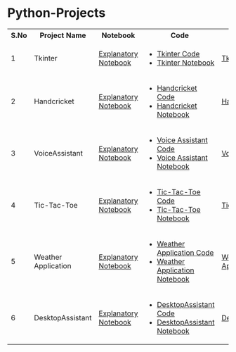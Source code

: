 # Python-Projects
<table>
  <tr>
  <th>S.No</th>
    <th>Project Name</th>
  <th>Notebook</th>
  <th>Code</th>
  <th>Video</th>
  </tr>
  
<tr style="text-align:left">
  <td>1</td>
  <td>Tkinter</td>
  <td><a href="Tkinter.html">Explanatory Notebook</a></td>
  <td>
    <ul>
      <li><a href="Project1-TkinterNotepad.py">Tkinter Code </a></li>
      <li><a href="Project1-TkinterNotepad.ipynb">Tkinter Notebook</a></li>
    </ul>
  </td>
  <td>
    <a href="https://youtu.be/4Gvj9szIElg" target="_blank">Tkinter Notepad</a>
  </td>
  </tr>
</tr>
  <tr style="text-align:left">
  <td>2</td>
  <td>Handcricket</td>
  <td><a href="Project2-Handcricket.html">Explanatory Notebook</a></td>
  <td>
    <ul>
      <li><a href="Project2-Handcricket.py">Handcricket Code </a></li>
      <li><a href="Project2-Handcricket.md">Handcricket Notebook</a></li>
    </ul>
  </td>
  <td>
    <a href="https://youtu.be/k5eCb7aF6Go" target="_blank">Handcricket</a>
  </td>
</tr>
  </tr>
  <tr style="text-align:left">
  <td>3</td>
  <td>VoiceAssistant</td>
  <td><a href="Project3-VoiceAssistant.html">Explanatory Notebook</a></td>
  <td>
    <ul>
      <li><a href="Project3-VoiceAssistant.py">Voice Assistant Code </a></li>
      <li><a href="Project3-VoiceAssistant.md">Voice Assistant Notebook</a></li>
    </ul>
  </td>
  <td>
    <a href="https://youtu.be/YNNg14sFqIY" target="_blank">VoiceAssistant</a>
  </td>
</tr>
  </tr>
  <tr style="text-align:left">
  <td>4</td>
  <td>Tic-Tac-Toe</td>
  <td><a href="TicTacToe.html">Explanatory Notebook</a></td>
  <td>
    <ul>
      <li><a href="Project4-Tic-Tac-Toe.md">Tic-Tac-Toe Code </a></li>
      <li><a href="Project4-Tic-Tac-Toe.ipynb">Tic-Tac-Toe Notebook</a></li>
    </ul>
  </td>
  <td>
    <a href="https://youtu.be/uORTB0Fb-_M" target="_blank">Tic-Tac-Toe</a>
  </td>
</tr>
</tr>
  <tr style="text-align:left">
  <td>5</td>
  <td>Weather Application</td>
  <td><a href="WeatherApplication.html">Explanatory Notebook</a></td>
  <td>
    <ul>
      <li><a href="Project5-WeatherApp.md">Weather Application Code </a></li>
      <li><a href="Project5-WeatherApp.ipynb">Weather Application Notebook</a></li>
    </ul>
  </td>
  <td>
    <a href="https://youtu.be/JayM8zGfPyA" target="_blank">Weather Application</a>
  </td>
</tr>
</tr>
  <tr style="text-align:left">
  <td>6</td>
  <td>DesktopAssistant</td>
  <td><a href="Project6-DesktopAssistant.html">Explanatory Notebook</a></td>
  <td>
    <ul>
      <li><a href="Project6-DesktopAssistant.py">DesktopAssistant Code </a></li>
      <li><a href="Project6-DesktopAssistant.md">DesktopAssistant Notebook</a></li>
    </ul>
  </td>
  <td>
    <a href="https://youtu.be/JayM8zGfPyA" target="_blank">DesktopAssistant</a>
  </td>
</tr>
</table>

